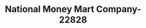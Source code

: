 ---
f_zip-code: 70508
f_state-code: LA
title: National Money Mart Company-22828
f_phone: 337-237-5004
f_city-only: Lafayette
f_address: 2333 W Pinhook Rd Lafayette
f_location-unique-id: '22828'
slug: national-money-mart-company-22828
updated-on: '2024-05-30T13:46:58.046Z'
created-on: '2024-05-30T13:36:59.803Z'
published-on: '2024-05-30T13:54:32.469Z'
f_city-state: cms/city/lafayette-la.md
f_company: cms/company/national-money-mart-company.md
f_state: cms/state/louisiana.md
layout: '[payday-loan].html'
tags: payday-loan
---